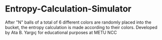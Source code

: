 # Entropy-Calculation-Simulator
After "N" balls of a total of 6 different colors are randomly placed into the bucket, the entropy calculation is made according to their colors. Developed by Ata B. Yargıç for educational purposes at METU NCC
